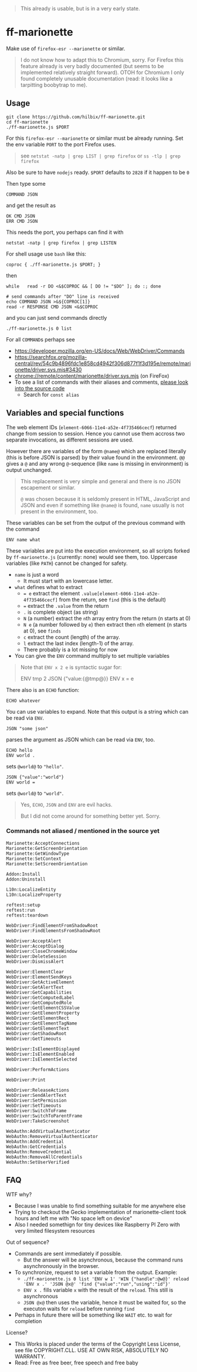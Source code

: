> This already is usable, but is in a very early state.

# ff-marionette

Make use of `firefox-esr --marionette` or similar.

> I do not know how to adapt this to Chromium, sorry.
> For Firefox this feature already is very badly documented (but seems to be implemented relatively straight forward).
> OTOH for Chromium I only found completely unusable documentation (read: it looks like a tarpitting boobytrap to me).


## Usage

	git clone https://github.com/hilbix/ff-marionette.git
	cd ff-marionette
	./ff-marionette.js $PORT

For this `firefox-esr --marionette` or similar must be already running.
Set the env variable `PORT` to the port Firefox uses.

> see `netstat -natp | grep LIST | grep firefox` or `ss -tlp | grep firefox`

Also be sure to have `nodejs` ready.  `$PORT` defaults to `2828` if it happen to be `0`

Then type some

	COMMAND JSON

and get the result as

	OK CMD JSON
	ERR CMD JSON

This needs the port, you perhaps can find it with

	netstat -natp | grep firefox | grep LISTEN

For shell usage use `bash` like this:

	coproc { ./ff-marionette.js $PORT; }

then

	while	read -r DO <&$COPROC && [ DO != "$DO" ]; do :; done

	# send commands after "DO" line is received
	echo COMMAND JSON >&${COPROC[1]}
	read -r RESPONSE CMD JSON <&$COPROC

and you can just send commands directly

	./ff-marionette.js 0 list

For all `COMMAND`s perhaps see

- <https://developer.mozilla.org/en-US/docs/Web/WebDriver/Commands>
- <https://searchfox.org/mozilla-central/rev/54c9b4896fdc1e858cd4942f306d877f1f3d195e/remote/marionette/driver.sys.mjs#3430>
- <chrome://remote/content/marionette/driver.sys.mjs> (on FireFox)
- To see a list of commands with their aliases and comments, [please look into the source code](ff-marionette.js)
  - Search for `const alias`

## Variables and special functions

The web element IDs (`element-6066-11e4-a52e-4f735466cecf`) returned change from session to session.
Hence you cannot use them accross two separate invocations, as different sessions are used.

However there are variables of the form `@name@` which are replaced literally (this is before JSON is parsed) by their value
found in the environment.  `@@` gives a `@` and any wrong `@`-sequence (like `name` is missing in environment) is output unchanged.

> This replacement is very simple and general and there is no JSON escapement or similar.
>
> `@` was chosen because it is seldomly present in HTML, JavaScript and JSON and even if something like `@name@` is found,
> `name` usually is not present in the environment, too.

These variables can be set from the output of the previous command with the command

	ENV name what

These variables are put into the execution environment, so all scripts forked by `ff-marionette.js` (currently: none) would see them, too.
Uppercase variables (like `PATH`) cannot be changed for safety.

- `name` is just a word
  - It must start with an lowercase letter.
- `what` defines what to extract
  - `= e` extract the element `.value[element-6066-11e4-a52e-4f735466cecf]` from the return, see `find` (this is the default)
  - `=` extract the `.value` from the return
  - `.` is complete object (as string)
  - `N` (a number) extract the `n`th array entry from the return (n starts at 0)
  - `N e` (a number followed by `e`) then extract then `n`th element (n starts at 0), see `finds`
  - `c` extract the count (length) of the array.
  - `l` extract the last index (length-1) of the array.
  - There probably is a lot missing for now
- You can give the `ENV` command multiply to set multiple variables

> Note that `ENV x 2 e` is syntactic sugar for:
>
>	ENV tmp 2
>	JSON {"value:{@tmp@}}
>	ENV x = e

There also is an `ECHO` function:

	ECHO whatever

You can use variables to expand.  Note that this output is a string which can be read via `ENV`.

	JSON "some json"

parses the argument as JSON which can be read via `ENV`, too.

	ECHO hello
	ENV world .

sets `@world@` to `"hello"`.

	JSON {"value":"world"}
	ENV world =

sets `@world@` to `"world"`.

> Yes, `ECHO`, `JSON` and `ENV` are evil hacks.
>
> But I did not come around for something better yet.
> Sorry.


### Commands not aliased / mentioned in the source yet

```
Marionette:AcceptConnections
Marionette:GetScreenOrientation
Marionette:GetWindowType
Marionette:SetContext
Marionette:SetScreenOrientation

Addon:Install
Addon:Uninstall

L10n:LocalizeEntity
L10n:LocalizeProperty

reftest:setup
reftest:run
reftest:teardown

WebDriver:FindElementFromShadowRoot
WebDriver:FindElementsFromShadowRoot

WebDriver:AcceptAlert
WebDriver:AcceptDialog
WebDriver:CloseChromeWindow
WebDriver:DeleteSession
WebDriver:DismissAlert

WebDriver:ElementClear
WebDriver:ElementSendKeys
WebDriver:GetActiveElement
WebDriver:GetAlertText
WebDriver:GetCapabilities
WebDriver:GetComputedLabel
WebDriver:GetComputedRole
WebDriver:GetElementCSSValue
WebDriver:GetElementProperty
WebDriver:GetElementRect
WebDriver:GetElementTagName
WebDriver:GetElementText
WebDriver:GetShadowRoot
WebDriver:GetTimeouts

WebDriver:IsElementDisplayed
WebDriver:IsElementEnabled
WebDriver:IsElementSelected

WebDriver:PerformActions

WebDriver:Print

WebDriver:ReleaseActions
WebDriver:SendAlertText
WebDriver:SetPermission
WebDriver:SetTimeouts
WebDriver:SwitchToFrame
WebDriver:SwitchToParentFrame
WebDriver:TakeScreenshot

WebAuthn:AddVirtualAuthenticator
WebAuthn:RemoveVirtualAuthenticator
WebAuthn:AddCredential
WebAuthn:GetCredentials
WebAuthn:RemoveCredential
WebAuthn:RemoveAllCredentials
WebAuthn:SetUserVerified
```


## FAQ

WTF why?

- Because I was unable to find something suitable for me anywhere else
- Trying to checkout the Gecko implementation of marionette-client took hours and left me with "No space left on device"
- Also I needed somethign for tiny devices like Raspberry PI Zero with very limited filesystem resources

Out of sequence?

- Commands are sent immediately if possible.
  - But the answer will be asynchronous, because the command runs asynchronously in the browser.
- To synchronize, request to set a variable from the output.   Example:
  - `./ff-marionette.js 0 list 'ENV w 1' 'WIN {"handle":@w@}' reload 'ENV x .' 'JSON @x@' 'find {"value":"run","using":"id"}'`
  - `ENV x .` fills variable `x` with the result of the `reload`.  This still is asynchronous
  - `JSON @x@` then uses the variable, hence it must be waited for, so the executon waits for `reload` before running `find`
- Perhaps in future there will be something like `WAIT` etc. to wait for completion

License?

- This Works is placed under the terms of the Copyright Less License,  
  see file COPYRIGHT.CLL.  USE AT OWN RISK, ABSOLUTELY NO WARRANTY.
- Read: Free as free beer, free speech and free baby

